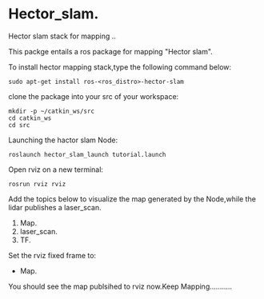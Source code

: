 # Hector_slam.
Hector slam stack for mapping ..

This packge entails a ros package for mapping "Hector slam".

To install hector mapping stack,type the following command below:
```
sudo apt-get install ros-<ros_distro>-hector-slam
```
clone the package into your src of your workspace:
```
mkdir -p ~/catkin_ws/src
cd catkin_ws
cd src
```
Launching the hactor slam Node:
```
roslaunch hector_slam_launch tutorial.launch 
```
Open rviz on a new terminal:
```
rosrun rviz rviz
```
Add the topics below to visualize the map generated by the Node,while the lidar publishes a laser_scan.
1. Map.
2. laser_scan.
3. TF.

Set the rviz fixed frame to:
- Map.

You should see the map publsihed to rviz now.Keep Mapping...........
